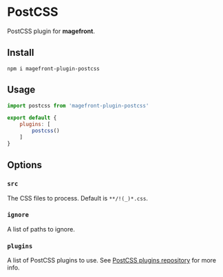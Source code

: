 # PostCSS

PostCSS plugin for **magefront**.

## Install

    npm i magefront-plugin-postcss

## Usage

```js
import postcss from 'magefront-plugin-postcss'

export default {
    plugins: [
        postcss()
    ]
}
```

## Options

### `src`

The CSS files to process. Default is `**/!(_)*.css`.

### `ignore`

A list of paths to ignore.

### `plugins`

A list of PostCSS plugins to use. See [PostCSS plugins repository](https://www.postcss.parts/) for more info.
